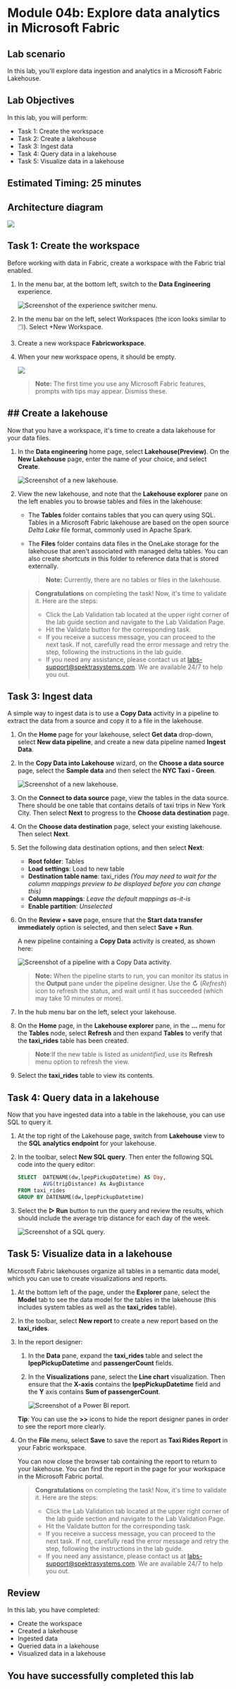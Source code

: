 # Module 04b: Explore data analytics in Microsoft Fabric

## Lab scenario
In this lab, you'll explore data ingestion and analytics in a Microsoft Fabric Lakehouse.

## Lab Objectives

In this lab, you will perform:

+ Task 1: Create the workspace
+ Task 2: Create a lakehouse
+ Task 3: Ingest data
+ Task 4: Query data in a lakehouse
+ Task 5: Visualize data in a lakehouse

## Estimated Timing: 25 minutes

## Architecture diagram

 ![](images/4b.png)  

## Task 1: Create the workspace

Before working with data in Fabric, create a workspace with the Fabric trial enabled.

1. In the menu bar, at the bottom left, switch to the **Data Engineering** experience.

     ![Screenshot of the experience switcher menu.](./images/DP-900-dataengineering.png)

1. In the menu bar on the left, select Workspaces (the icon looks similar to 🗇). Select +New Workspace.
   
1. Create a new workspace **Fabricworkspace<inject key="DeploymentID" enableCopy="false"/>**.

1. When your new workspace opens, it should be empty.

   ![](images//workspace.png)

   >**Note:** The first time you use any Microsoft Fabric features, prompts with tips may appear. Dismiss these.

## ## Create a lakehouse

Now that you have a workspace, it's time to create a data lakehouse for your data files.

1. In the **Data engineering** home page, select **Lakehouse(Preview)**. On the **New Lakehouse** page, enter the name of your choice, and select **Create**.

   ![Screenshot of a new lakehouse.](./images/DP-900-lakehouse.png)

3. View the new lakehouse, and note that the **Lakehouse explorer** pane on the left enables you to browse tables and files in the lakehouse:
    
    - The **Tables** folder contains tables that you can query using SQL. Tables in a Microsoft Fabric lakehouse are based on the open source *Delta Lake* file format, commonly used in Apache Spark.
    
    - The **Files** folder contains data files in the OneLake storage for the lakehouse that aren't associated with managed delta tables. You can also create *shortcuts* in this folder to reference data that is stored externally.
    
      >**Note:** Currently, there are no tables or files in the lakehouse.

    > **Congratulations** on completing the task! Now, it's time to validate it. Here are the steps:
    > - Click the Lab Validation tab located at the upper right corner of the lab guide section and navigate to the Lab Validation Page.
    > - Hit the Validate button for the corresponding task.
    > - If you receive a success message, you can proceed to the next task. If not, carefully read the error message and retry the step, following the instructions in the lab guide.
    > - If you need any assistance, please contact us at labs-support@spektrasystems.com. We are available 24/7 to help you out.


## Task 3: Ingest data

A simple way to ingest data is to use a **Copy Data** activity in a pipeline to extract the data from a source and copy it to a file in the lakehouse.

1. On the **Home** page for your lakehouse, select **Get data** drop-down, select **New data pipeline**, and create a new data pipeline named **Ingest Data**.

1. In the **Copy Data into Lakehouse** wizard, on the **Choose a data source** page, select the **Sample data** and then select the **NYC Taxi - Green**.
   
   ![Screenshot of a new lakehouse.](./images/choose-data-source.png)

1. On the **Connect to data source** page, view the tables in the data source. There should be one table that contains details of taxi trips in New York City. Then select **Next** to progress to the **Choose data destination** page.

1. On the **Choose data destination** page, select your existing lakehouse. Then select **Next**.

1. Set the following data destination options, and then select **Next**:
    - **Root folder**: Tables
    - **Load settings**: Load to new table
    - **Destination table name**: taxi_rides *(You may need to wait for the column mappings preview to be displayed before you can change this)*
    - **Column mappings**: *Leave the default mappings as-it-is*
    - **Enable partition**: *Unselected*

1. On the **Review + save** page, ensure that the **Start data transfer immediately** option is selected, and then select **Save + Run**.

    A new pipeline containing a **Copy Data** activity is created, as shown here:

    ![Screenshot of a pipeline with a Copy Data activity.](./images/DP-900-copy.png)

    >**Note:** When the pipeline starts to run, you can monitor its status in the **Output** pane under the pipeline designer. Use the **&#8635;** (*Refresh*) icon to refresh the status, and wait until it has succeeded (which may take 10 minutes or more).

1. In the hub menu bar on the left, select your lakehouse.

1. On the **Home** page, in the **Lakehouse explorer** pane, in the **...** menu for the **Tables** node, select **Refresh** and then expand **Tables** to verify that the **taxi_rides** table has been created.

    >**Note**:If the new table is listed as *unidentified*, use its **Refresh** menu option to refresh the view.
    
1. Select the **taxi_rides** table to view its contents.

## Task 4: Query data in a lakehouse

Now that you have ingested data into a table in the lakehouse, you can use SQL to query it.

1. At the top right of the Lakehouse page, switch from **Lakehouse** view to the **SQL analytics endpoint** for your lakehouse.

1. In the toolbar, select **New SQL query**. Then enter the following SQL code into the query editor:

    ```sql
    SELECT  DATENAME(dw,lpepPickupDatetime) AS Day,
            AVG(tripDistance) As AvgDistance
    FROM taxi_rides
    GROUP BY DATENAME(dw,lpepPickupDatetime)
    ```

1. Select the **&#9655; Run** button to run the query and review the results, which should include the average trip distance for each day of the week.

    ![Screenshot of a SQL query.](./images/sql-query.png)

## Task 5: Visualize data in a lakehouse

Microsoft Fabric lakehouses organize all tables in a semantic data model, which you can use to create visualizations and reports.

1. At the bottom left of the page, under the **Explorer** pane, select the **Model** tab to see the data model for the tables in the lakehouse (this includes system tables as well as the **taxi_rides** table).
1. In the toolbar, select **New report** to create a new report based on the **taxi_rides**.
   
1. In the report designer:
    1. In the **Data** pane, expand the **taxi_rides** table and select the **lpepPickupDatetime** and **passengerCount** fields.
    1. In the **Visualizations** pane, select the **Line chart** visualization. Then ensure that the **X-axis** contains the **lpepPickupDatetime** field and the **Y** axis contains **Sum of passengerCount**.
       
        ![Screenshot of a Power BI report.](./images/fabric-report.png)

    **Tip**: You can use the **>>** icons to hide the report designer panes in order to see the report more clearly.

1. On the **File** menu, select **Save** to save the report as **Taxi Rides Report** in your Fabric workspace.

    You can now close the browser tab containing the report to return to your lakehouse.  You can find the report in the page for your workspace in the Microsoft Fabric portal.

    > **Congratulations** on completing the task! Now, it's time to validate it. Here are the steps:
    > - Click the Lab Validation tab located at the upper right corner of the lab guide section and navigate to the Lab Validation Page.
    > - Hit the Validate button for the corresponding task.
    > - If you receive a success message, you can proceed to the next task. If not, carefully read the error message and retry the step, following the instructions in the lab guide.
    > - If you need any assistance, please contact us at labs-support@spektrasystems.com. We are available 24/7 to help you out.

## Review
In this lab, you have completed:
- Create the workspace
- Created a lakehouse
- Ingested data
- Queried data in a lakehouse
- Visualized data in a lakehouse
  
## You have successfully completed this lab
